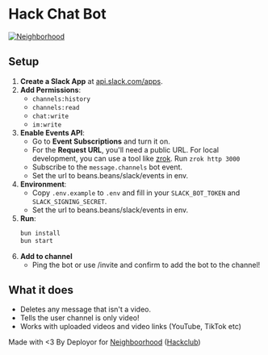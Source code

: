 # Hack Chat Bot

[![Neighborhood](https://files.catbox.moe/polh9e.png)](http://neighborhood.hackclub.com/)


## Setup

1.  **Create a Slack App** at [api.slack.com/apps](https://api.slack.com/apps).
2.  **Add Permissions**:
    -   `channels:history`
    -   `channels:read`
    -   `chat:write`
    -   `im:write`
3.  **Enable Events API**:
    -   Go to **Event Subscriptions** and turn it on.
    -   For the **Request URL**, you'll need a public URL. For local development, you can use a tool like [zrok](https://zrok.io/). Run `zrok http 3000`
    -   Subscribe to the `message.channels` bot event.
    - Set the url to beans.beans/slack/events in env.
4.  **Environment**:
    -   Copy `.env.example` to `.env` and fill in your `SLACK_BOT_TOKEN` and `SLACK_SIGNING_SECRET`.
    - Set the url to beans.beans/slack/events in env.
5.  **Run**:
    ```bash
    bun install
    bun start
    ```
6. **Add to channel**
   - Ping the bot or use /invite and confirm to add the bot to the channel!

## What it does

-   Deletes any message that isn't a video.
-   Tells the user channel is only video!
-   Works with uploaded videos and video links (YouTube, TikTok etc)

Made with <3 By Deployor for [Neighboorhood](https://neighborhood.hackclub.com/) ([Hackclub](https://hackclub.com/))